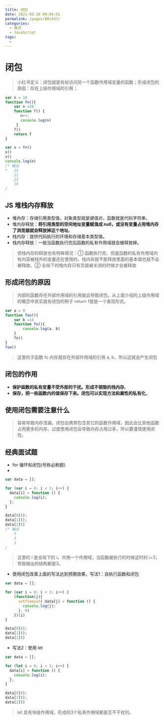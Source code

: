 ```yaml
---
title: 闭包
date: 2021-03-10 09:04:51
permalink: /pages/88c4d7/
categories:
  - 面试
  - JavaScript
tags:
  - 
---
```


# 闭包

> 小红书定义：闭包就是有权访问另一个函数作用域变量的函数；形成闭包的原因：存在上级作用域的引用；

```javascript
var n = 10
function fn(){
    var n =20
    function f() {
       n++;
       console.log(n)
     }
    f()
    return f
}

var x = fn()
x()
x()
console.log(n)
/* 输出
*   21
    22
    23
    10
/
```

## JS 堆栈内存释放

- 堆内存：存储引用类型值，对象类型就是键值对，函数就是代码字符串。
- 堆内存释放：**将引用类型的空间地址变量赋值成 null，或没有变量占用堆内存了浏览器就会释放掉这个地址**。
- 栈内存：提供代码执行的环境和存储基本类型值。
- 栈内存释放：一般当函数执行完后函数的私有作用域就会被释放掉。

>但栈内存的释放也有特殊情况：① 函数执行完，但是函数的私有作用域内有内容被栈外的变量还在使用的，栈内存就不能释放里面的基本值也就不会被释放。② 全局下的栈内存只有页面被关闭的时候才会被释放

## 形成闭包的原因

> 内部的函数存在外部作用域的引用就会导致闭包。从上面介绍的上级作用域的概念中其实就有闭包的例子 return f就是一个表现形式。

```javascript
var a = 0
function foo(){
    var b =14
    function fo(){
        console.log(a, b)
    }
    fo()
}
foo()
```

> 这里的子函数 fo 内存就存在外部作用域的引用 a, b，所以这就会产生闭包

## 闭包的作用

- **保护函数的私有变量不受外部的干扰。形成不销毁的栈内存**。
- **保存，把一些函数内的值保存下来。闭包可以实现方法和属性的私有化**。

## 使用闭包需要注意什么

> 容易导致内存泄漏。闭包会携带包含其它的函数作用域，因此会比其他函数占用更多的内存。过度使用闭包会导致内存占用过多，所以要谨慎使用闭包。

## 经典面试题

- for 循环和闭包(号称必刷题)
- 
```javascript
var data = [];

for (var i = 0; i < 3; i++) {
  data[i] = function () {
    console.log(i);
  };
}

data[0]();
data[1]();
data[2]()
/* 输出
    3
    3
    3
/
```

> 这里的 i 是全局下的 i，共用一个作用域，当函数被执行的时候这时的 i=3，导致输出的结构都是3。

- 使用闭包改善上面的写法达到预期效果，写法1：自执行函数和闭包

```javascript
var data = [];

for (var i = 0; i < 3; i++) {
    (function(j){
      setTimeout( data[j] = function () {
        console.log(j);
      }, 0)
    })(i)
}

data[0]();
data[1]();
data[2]()
```

- 写法2：使用 let
```javascript
var data = [];

for (let i = 0; i < 3; i++) {
  data[i] = function () {
    console.log(i);
  };
}

data[0]();
data[1]();
data[2]()
```

> let 具有块级作用域，形成的3个私有作用域都是互不干扰的。